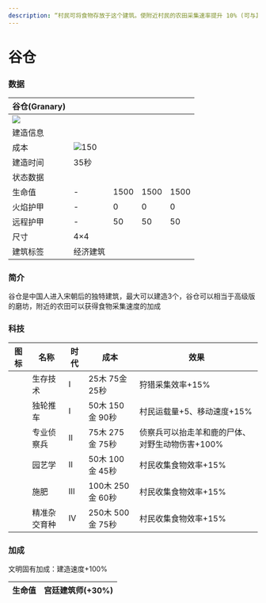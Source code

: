 ```yaml
---
description: “村民可将食物存放于这个建筑。使附近村民的农田采集速率提升 10% (可与其他谷仓叠加)。每次存放资源都会产生税”
---
```


# 谷仓

### 数据

| 谷仓(Granary)                                                                                              |                                                                                                    |      |      |      |
| -------------------------------------------------------------------------------------------------------- | -------------------------------------------------------------------------------------------------- | ---- | ---- | ---- |
| ![](https://seicing-1257171891.cos.ap-nanjing.myqcloud.com/3fatcatpool/aoe4/tech/%E8%B0%B7%E4%BB%93.png) |                                                                                                    |      |      |      |
| 建造信息                                                                                                     |                                                                                                    |      |      |      |
| 成本                                                                                                       | ![](https://seicing-1257171891.cos.ap-nanjing.myqcloud.com/3fatcatpool/aoe4/tech/%E6%9C%A8.png)150 |      |      |      |
| 建造时间                                                                                                     | 35秒                                                                                                |      |      |      |
| 状态数据                                                                                                     |                                                                                                    |      |      |      |
| 生命值                                                                                                      | -                                                                                                  | 1500 | 1500 | 1500 |
| 火焰护甲                                                                                                     | -                                                                                                  | 0    | 0    | 0    |
| 远程护甲                                                                                                     | -                                                                                                  | 50   | 50   | 50   |
| 尺寸                                                                                                       | 4×4                                                                                                |      |      |      |
| 建筑标签                                                                                                     | 经济建筑                                                                                               |      |      |      |

### 简介 <a href="#jia" id="jia"></a>

谷仓是中国人进入宋朝后的独特建筑，最大可以建造3个，谷仓可以相当于高级版的磨坊，附近的农田可以获得食物采集速度的加成

### 科技 <a href="#sp1" id="sp1"></a>

| 图标                                                                                                                                                                          | 名称     | 时代 | 成本            | 效果                         |
| --------------------------------------------------------------------------------------------------------------------------------------------------------------------------- | ------ | -- | ------------- | -------------------------- |
| <img src="https://seicing-1257171891.cos.ap-nanjing.myqcloud.com/3fatcatpool/aoe4/tech/%E7%94%9F%E5%AD%98%E6%8A%80%E6%9C%AF.png" alt="" data-size="line">                   | 生存技术   | Ⅰ  | 25木 75金 25秒   | 狩猎采集效率+15%                 |
| <img src="https://seicing-1257171891.cos.ap-nanjing.myqcloud.com/3fatcatpool/aoe4/tech/%E7%8B%AC%E8%BD%AE%E6%8E%A8%E8%BD%A6.png" alt="" data-size="line">                   | 独轮推车   | Ⅰ  | 50木 150金 90秒  | 村民运载量+5、移动速度+15%           |
| <img src="https://seicing-1257171891.cos.ap-nanjing.myqcloud.com/3fatcatpool/aoe4/tech/%E4%B8%93%E4%B8%9A%E4%BE%A6%E5%AF%9F%E5%85%B5.png" alt="" data-size="line">          | 专业侦察兵  | Ⅱ  | 75木 275金 75秒  | 侦察兵可以抬走羊和鹿的尸体、对野生动物伤害+100% |
| <img src="https://seicing-1257171891.cos.ap-nanjing.myqcloud.com/3fatcatpool/aoe4/tech/%E5%9B%AD%E8%89%BA%E5%AD%A6.png" alt="" data-size="line">                            | 园艺学    | Ⅱ  | 50木 100金 45秒  | 村民收集食物效率+15%               |
| <img src="https://seicing-1257171891.cos.ap-nanjing.myqcloud.com/3fatcatpool/aoe4/tech/%E6%96%BD%E8%82%A5.png" alt="" data-size="line">                                     | 施肥     | Ⅲ  | 100木 250金 60秒 | 村民收集食物效率+15%               |
| <img src="https://seicing-1257171891.cos.ap-nanjing.myqcloud.com/3fatcatpool/aoe4/tech/%E7%B2%BE%E5%87%86%E6%9D%82%E4%BA%A4%E8%82%B2%E7%A7%8D.png" alt="" data-size="line"> | 精准杂交育种 | Ⅳ  | 250木 500金 75秒 | 村民收集食物效率+15%               |

### 加成 <a href="#sp" id="sp"></a>

文明固有加成：建造速度+100%

| 生命值 | <img src="https://seicing-1257171891.cos.ap-nanjing.myqcloud.com/3fatcatpool/aoe4/tech/%E5%AE%AB%E5%BB%B7%E5%BB%BA%E7%AD%91%E5%B8%88.png" alt="" data-size="line">宫廷建筑师(+30%) |
| --- | ----------------------------------------------------------------------------------------------------------------------------------------------------------------------------- |
